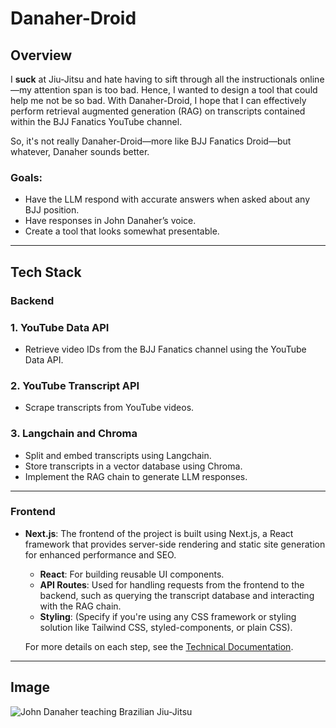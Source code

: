 # Danaher-Droid

## Overview

I **suck** at Jiu-Jitsu and hate having to sift through all the instructionals online—my attention span is too bad. Hence, I wanted to design a tool that could help me not be so bad. With Danaher-Droid, I hope that I can effectively perform retrieval augmented generation (RAG) on transcripts contained within the BJJ Fanatics YouTube channel. 

So, it's not really Danaher-Droid—more like BJJ Fanatics Droid—but whatever, Danaher sounds better.

### Goals:
- Have the LLM respond with accurate answers when asked about any BJJ position.
- Have responses in John Danaher’s voice.
- Create a tool that looks somewhat presentable.

---

## Tech Stack

### Backend

### 1. YouTube Data API
- Retrieve video IDs from the BJJ Fanatics channel using the YouTube Data API.

### 2. YouTube Transcript API
- Scrape transcripts from YouTube videos.

### 3. Langchain and Chroma
- Split and embed transcripts using Langchain.
- Store transcripts in a vector database using Chroma.
- Implement the RAG chain to generate LLM responses.

---

### Frontend

- **Next.js**: The frontend of the project is built using Next.js, a React framework that provides server-side rendering and static site generation for enhanced performance and SEO.
  - **React**: For building reusable UI components.
  - **API Routes**: Used for handling requests from the frontend to the backend, such as querying the transcript database and interacting with the RAG chain.
  - **Styling**: (Specify if you're using any CSS framework or styling solution like Tailwind CSS, styled-components, or plain CSS).

  For more details on each step, see the [Technical Documentation](docs/tech_docs.md).

---

## Image

![John Danaher teaching Brazilian Jiu-Jitsu](https://external-content.duckduckgo.com/iu/?u=http%3A%2F%2Fbjjfanatics.com%2Fcdn%2Fshop%2Farticles%2FJohn-Danaher_1024x1024.jpg%3Fv%3D1547846343&f=1&nofb=1&ipt=862a15c76eaabc76cb5947675f934a0b76f093a22f76af2ad26315467c3f2fa0&ipo=images)
